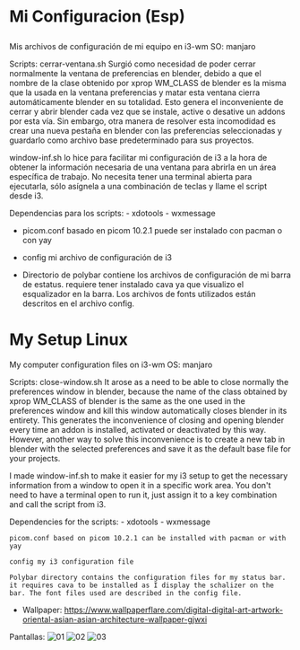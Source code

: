 # <p>Mi Configuracion (Esp)</p>

Mis archivos de configuración de mi equipo en i3-wm
SO: manjaro

Scripts:
 cerrar-ventana.sh Surgió como necesidad de poder cerrar normalmente la ventana de preferencias en blender, debido a que el nombre de la clase obtenido por xprop WM_CLASS de blender es la misma que la usada en la ventana preferencias y matar esta ventana cierra automáticamente blender en su totalidad. Esto genera el inconveniente de cerrar y abrir blender cada vez que se instale, active o desative un addons por esta vía. Sin embargo, otra manera de resolver esta incomodidad es crear una nueva pestaña en blender con las preferencias seleccionadas y guardarlo como archivo base predeterminado para sus proyectos.

window-inf.sh lo hice para facilitar mi configuración de i3 a la hora de obtener la información necesaria de una ventana para abrirla en un área específica de trabajo. No necesita tener una terminal abierta para ejecutarla, sólo asígnela a una combinación de teclas y llame el script desde i3.

Dependencias para los scripts:
    - xdotools
    - wxmessage

- picom.conf basado en picom 10.2.1 puede ser instalado con pacman o con yay

- config mi archivo de configuración de i3

- Directorio de polybar contiene los archivos de configuración de mi barra de estatus. requiere tener instalado cava ya que visualizo el esqualizador en la barra. Los archivos de fonts utilizados están descritos en el archivo config.


# My Setup Linux
My computer configuration files on i3-wm
OS: manjaro

Scripts: close-window.sh It arose as a need to be able to close normally the preferences window in blender, because the name of the class obtained by xprop WM_CLASS of blender is the same as the one used in the preferences window and kill this window automatically closes blender in its entirety. This generates the inconvenience of closing and opening blender every time an addon is installed, activated or deactivated by this way. However, another way to solve this inconvenience is to create a new tab in blender with the selected preferences and save it as the default base file for your projects.

I made window-inf.sh to make it easier for my i3 setup to get the necessary information from a window to open it in a specific work area. You don't need to have a terminal open to run it, just assign it to a key combination and call the script from i3.

Dependencies for the scripts: - xdotools - wxmessage

    picom.conf based on picom 10.2.1 can be installed with pacman or with yay

    config my i3 configuration file

    Polybar directory contains the configuration files for my status bar. it requires cava to be installed as I display the schalizer on the bar. The font files used are described in the config file.
    
- Wallpaper: https://www.wallpaperflare.com/digital-digital-art-artwork-oriental-asian-asian-architecture-wallpaper-gjwxi

Pantallas:
![01](https://github.com/maljos/mi-configuracion/assets/3738917/72a017d7-dd0f-46e1-a0f7-fe0ff772a760)
![02](https://github.com/maljos/mi-configuracion/assets/3738917/768bfad8-bec5-4dd1-943a-d647ebc561c5)
![03](https://github.com/maljos/mi-configuracion/assets/3738917/bda3744c-91b9-416e-b657-215ec3c7bde0)
